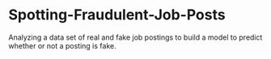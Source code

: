 # Spotting-Fraudulent-Job-Posts
Analyzing a data set of real and fake job postings to build a model to predict whether or not a posting is fake.
